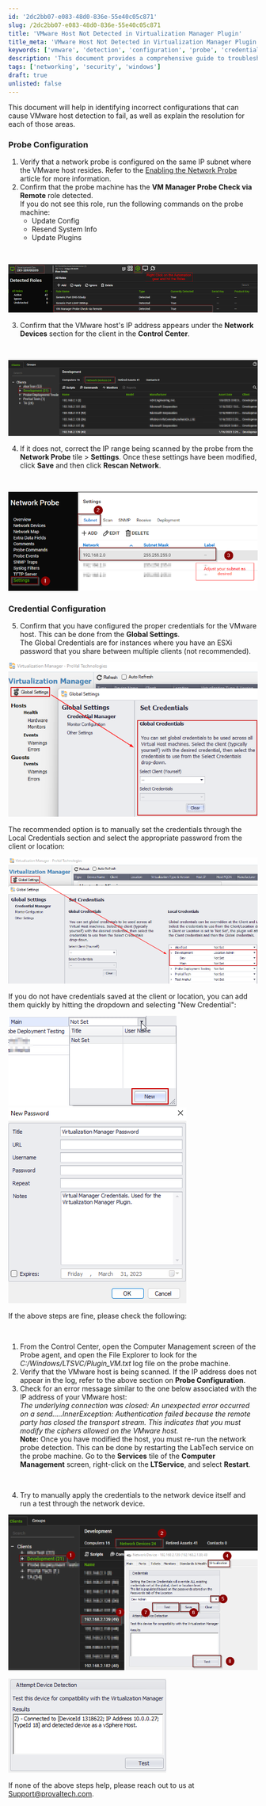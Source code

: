 ```yaml
---
id: '2dc2bb07-e083-48d0-836e-55e40c05c871'
slug: /2dc2bb07-e083-48d0-836e-55e40c05c871
title: 'VMware Host Not Detected in Virtualization Manager Plugin'
title_meta: 'VMware Host Not Detected in Virtualization Manager Plugin'
keywords: ['vmware', 'detection', 'configuration', 'probe', 'credentials']
description: 'This document provides a comprehensive guide to troubleshooting VMware host detection failures, including configuration checks for network probes and credential settings. It outlines step-by-step instructions to ensure proper setup and resolution of common issues.'
tags: ['networking', 'security', 'windows']
draft: true
unlisted: false
---
```


<div class='text-section scrollable'>

This document will help in identifying incorrect configurations that can cause VMware host detection to fail, as well as explain the resolution for each of those areas.  

### Probe Configuration

1. Verify that a network probe is configured on the same IP subnet where the VMware host resides. Refer to the [Enabling the Network Probe](https://docs.connectwise.com/ConnectWise_Automate_Documentation/070/175/020) article for more information.
2. Confirm that the probe machine has the **VM Manager Probe Check via Remote** role detected.  
   If you do not see this role, run the following commands on the probe machine:
   - Update Config
   - Resend System Info
   - Update Plugins

&nbsp;

![Image](../../static/img/VMware-Host-Not-Detected-in-Virtualization-Manager-Plugin/image_9.png)  

3. Confirm that the VMware host's IP address appears under the **Network Devices** section for the client in the **Control Center**.  

&nbsp;

![Image](../../static/img/VMware-Host-Not-Detected-in-Virtualization-Manager-Plugin/image_10.png)  

4. If it does not, correct the IP range being scanned by the probe from the **Network Probe** tile > **Settings**. Once these settings have been modified, click **Save** and then click **Rescan Network**.  

&nbsp;

![Image](../../static/img/VMware-Host-Not-Detected-in-Virtualization-Manager-Plugin/image_11.png)  

### Credential Configuration

5. Confirm that you have configured the proper credentials for the VMware host. This can be done from the **Global Settings**.  
   The Global Credentials are for instances where you have an ESXi password that you share between multiple clients (not recommended).

![Image](../../static/img/VMware-Host-Not-Detected-in-Virtualization-Manager-Plugin/image_12.png)  

The recommended option is to manually set the credentials through the Local Credentials section and select the appropriate password from the client or location:

![Image](../../static/img/VMware-Host-Not-Detected-in-Virtualization-Manager-Plugin/image_13.png)  

If you do not have credentials saved at the client or location, you can add them quickly by hitting the dropdown and selecting "New Credential":

![Image](../../static/img/VMware-Host-Not-Detected-in-Virtualization-Manager-Plugin/image_14.png) ![Image](../../static/img/VMware-Host-Not-Detected-in-Virtualization-Manager-Plugin/image_15.png)  

If the above steps are fine, please check the following:

&nbsp;

1. From the Control Center, open the Computer Management screen of the Probe agent, and open the File Explorer to look for the *C:/Windows/LTSVC/Plugin_VM.txt* log file on the probe machine.
2. Verify that the VMware host is being scanned. If the IP address does not appear in the log, refer to the above section on **Probe Configuration**.
3. Check for an error message similar to the one below associated with the IP address of your VMware host:  
   *The underlying connection was closed: An unexpected error occurred on a send.....InnerException: Authentication failed because the remote party has closed the transport stream. This indicates that you must modify the ciphers allowed on the VMware host.*  
   **Note:** Once you have modified the host, you must re-run the network probe detection. This can be done by restarting the LabTech service on the probe machine. Go to the **Services** tile of the **Computer Management** screen, right-click on the **LTService**, and select **Restart**.

&nbsp;

4. Try to manually apply the credentials to the network device itself and run a test through the network device.  

![Image](../../static/img/VMware-Host-Not-Detected-in-Virtualization-Manager-Plugin/image_16.png)  

![Image](../../static/img/VMware-Host-Not-Detected-in-Virtualization-Manager-Plugin/image_17.png)  

If none of the above steps help, please reach out to us at [Support@provaltech.com](mailto:Support@provaltech.com).  

&nbsp;

</div>


